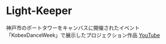 # Light-Keeper
神戸市のポートタワーをキャンバスに開催されたイベント「KobexDanceWeek」で展示したプロジェクション作品
[YouTube]([http://qiita.com](https://youtu.be/sySSGVPg_Q8?si=wj2aJcXdxwJ4FfNP))

